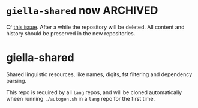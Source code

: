 # `giella-shared` now ARCHIVED

Cf [this issue](https://github.com/giellalt/giella-core/issues/20). After a while
the repository will be deleted. All content and history should be preserved in
the new repositories.

# giella-shared

Shared linguistic resources, like names, digits, fst filtering and dependency parsing.

This repo is required by all `lang` repos, and will be cloned automatically wheen running `./autogen.sh`
in a `lang` repo for the first time.
